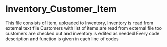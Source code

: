 # Inventory_Customer_Item
This file consists of Item, uploaded to Inventory, Inventory is read from external text file
Customers with list of items are read from external file too
customers are checked out and inventory is edited as needed
Every code description and function is given in each line of codes
